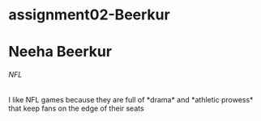 # assignment02-Beerkur
<h1> Neeha Beerkur </h1>
<h6> NFL </h6>
<p1> I like NFL games because they are full of *drama* and *athletic prowess* that keep fans on the edge of their seats </p1>
